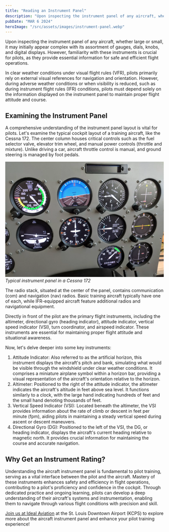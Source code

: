 ```yaml
---
title: "Reading an Instrument Panel"
description: "Upon inspecting the instrument panel of any aircraft, whether large or small, it may initially appear complex with its assortment of gauges, dials, knobs, and digital displays. However, familiarity with these instruments is crucial for pilots, as they provide essential information for safe and efficient flight operations."
pubDate: "MAR 6 2024"
heroImage: "/src/assets/images/instrument-panel.webp"
---
```


Upon inspecting the instrument panel of any aircraft, whether large or small, it may initially appear complex with its assortment of gauges, dials, knobs, and digital displays. However, familiarity with these instruments is crucial for pilots, as they provide essential information for safe and efficient flight operations.

In clear weather conditions under visual flight rules (VFR), pilots primarily rely on external visual references for navigation and orientation. However, during adverse weather conditions or when visibility is reduced, such as during instrument flight rules (IFR) conditions, pilots must depend solely on the information displayed on the instrument panel to maintain proper flight attitude and course.

## Examining the Instrument Panel

A comprehensive understanding of the instrument panel layout is vital for pilots. Let's examine the typical cockpit layout of a training aircraft, like the Cessna 172. The center column houses critical controls such as the fuel selector valve, elevator trim wheel, and manual power controls (throttle and mixture). Unlike driving a car, aircraft throttle control is manual, and ground steering is managed by foot pedals.

![Cessna 172 Instrument Panel](../../assets/images/instrument-panel-1.webp)
_Typical instrument panel in a Cessna 172_

The radio stack, situated at the center of the panel, contains communication (com) and navigation (nav) radios. Basic training aircraft typically have one of each, while IFR-equipped aircraft feature additional radios and navigational equipment.

Directly in front of the pilot are the primary flight instruments, including the altimeter, directional gyro (heading indicator), attitude indicator, vertical speed indicator (VSI), turn coordinator, and airspeed indicator. These instruments are essential for maintaining proper flight attitude and situational awareness.

Now, let's delve deeper into some key instruments:

1. Attitude Indicator: Also referred to as the artificial horizon, this instrument displays the aircraft's pitch and bank, simulating what would be visible through the windshield under clear weather conditions. It comprises a miniature airplane symbol within a horizon bar, providing a visual representation of the aircraft's orientation relative to the horizon.
2. Altimeter: Positioned to the right of the attitude indicator, the altimeter indicates the aircraft's altitude in feet above sea level. It functions similarly to a clock, with the large hand indicating hundreds of feet and the small hand denoting thousands of feet.
3. Vertical Speed Indicator (VSI): Located beneath the altimeter, the VSI provides information about the rate of climb or descent in feet per minute (fpm), aiding pilots in maintaining a steady vertical speed during ascent or descent maneuvers.
4. Directional Gyro (DG): Positioned to the left of the VSI, the DG, or heading indicator, displays the aircraft's current heading relative to magnetic north. It provides crucial information for maintaining the course and accurate navigation.

## Why Get an Instrument Rating?

Understanding the aircraft instrument panel is fundamental to pilot training, serving as a vital interface between the pilot and the aircraft. Mastery of these instruments enhances safety and efficiency in flight operations, contributing to a pilot's proficiency and confidence in the cockpit. Through dedicated practice and ongoing learning, pilots can develop a deep understanding of their aircraft's systems and instrumentation, enabling them to navigate through various flight conditions with precision and skill.

[Join us at Ideal Aviation](https://idealaviationstl.com/contact) at the St. Louis Downtown Airport (KCPS) to explore more about the aircraft instrument panel and enhance your pilot training experience!
